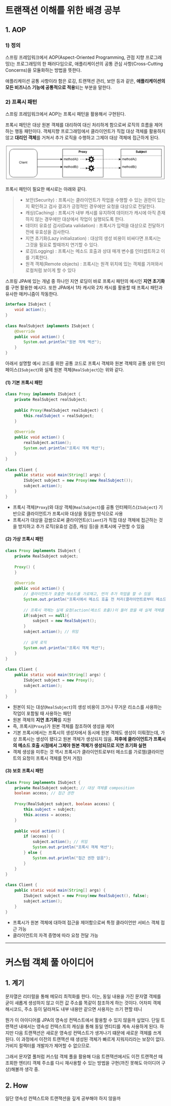 # 트랜잭션 이해를 위한 배경 공부

## 1. AOP

### 1) 정의

스프링 프레임워크에서 AOP(Aspect-Oriented Programming, 관점 지향 프로그래밍)는 프로그래밍의 한 패러다임으로, 애플리케이션의 공통 관심 사항(Cross-Cutting Concerns)을 모듈화하는 방법을 뜻한다.

애플리케이션 공통 사항이라 함은 로깅, 트랜잭션 관리, 보안 등과 같은, **애플리케이션의 모든 비즈니스 기능에 공통적으로 적용**되는 부분을 말한다. 

### 2) 프록시 패턴

스프링 프레임워크에서 AOP는 프록시 패턴을 활용해서 구현된다.

프록시 패턴은 대상 원본 객체를 대리하여 대신 처리하게 함으로써 로직의 흐름을 제어하는 행동 패턴이다. 객체지향 프로그래밍에서 클라이언트가 직접 대상 객체를 활용하지 않고 **대리인 객체**를 거쳐서 추가 로직을 수행하고 그제야 대상 객체에 접근하게 된다.

![img.png](img.png)

프록시 패턴이 필요한 예시로는 아래와 같다.

>- 보안(Security) : 프록시는 클라이언트가 작업을 수행할 수 있는 권한이 있는지 확인하고 검사 결과가 긍정적인 경우에만 요청을 대상으로 전달한다.
>- 캐싱(Caching) : 프록시가 내부 캐시를 유지하여 데이터가 캐시에 아직 존재하지 않는 경우에만 대상에서 작업이 실행되도록 한다.
>- 데이터 유효성 검사(Data validation) : 프록시가 입력을 대상으로 전달하기 전에 유효성을 검사한다.
>- 지연 초기화(Lazy initialization) : 대상의 생성 비용이 비싸다면 프록시는 그것을 필요로 할때까지 연기할 수 있다.
>- 로깅(Logging) : 프록시는 메소드 호출과 상대 매개 변수를 인터셉트하고 이를 기록한다.
>- 원격 객체(Remote objects) : 프록시는 원격 위치에 있는 객체를 가져와서 로컬처럼 보이게 할 수 있다

스프링 JPA에 있는 개념 중 하나인 지연 로딩이 바로 프록시 패턴의 예시인 **지연 초기화**를 구현 활용한 예시다. 또한 JPA에서 1차 캐시와 2차 캐시를 활용할 때 프록시 패턴과 유사한 매커니즘이 작동한다.

```java
interface ISubject {
    void action();
}

class RealSubject implements ISubject {
    @Override
    public void action() {
        System.out.println("원본 객체 액션");
    }
}
```

아래서 설명할 예시 코드를 위한 공통 코드로 프록시 객체와 원본 객체의 공통 상위 인터페이스(`ISubject`)와 실제 원본 객체(`RealSubject`)는 위와 같다.

#### (1) 기본 프록시 패턴

```java
class Proxy implements ISubject {
    private RealSubject realSubject;

    public Proxy(RealSubject realSubject) {
        this.realSubject = realSubject;
    }

    @Override
    public void action() {
        realSubject.action();
        System.out.println("프록시 객체 액션");
    }
}

class Client {
    public static void main(String[] args) {
        ISubject subject = new Proxy(new RealSubject());
        subject.action();
    }
}
```

- 프록시 객체(`Proxy`)와 대상 객체(`RealSubject`)를 공통 인터페이스(`ISubject`) 기반으로 클라이언트가 프록시와 대상을 동일한 방식으로 사용
- 프록시가 대상을 감쌈으로써 클라이언트(`Client`)가 직접 대상 객체에 접근하는 것을 방지하고 추가 로직(유효성 검증, 캐싱 등)을 프록시에 구현할 수 있음

#### (2) 가상 프록시 패턴

```java
class Proxy implements ISubject {
    private RealSubject subject;

    Proxy() {
    }

    @Override
    public void action() {
        // 클라이언트가 호출한 메소드를 가로채고, 먼저 추가 작업을 할 수 있음
        System.out.println("프록시에서 메소드 호출 전 처리(클라이언트로부터 메소드를 가로챔)");

        // 프록시 객체는 실제 요청(action(메소드 호출))이 들어 왔을 때 실제 객체를 생성
        if(subject == null){
            subject = new RealSubject();
        }
        subject.action(); // 위임

        // 실제 로직
        System.out.println("프록시 객체 액션");
    }
}

class Client {
    public static void main(String[] args) {
        ISubject subject = new Proxy();
        subject.action();
    }
}
```

- 원본이 되는 대상(`RealSubject`)의 생성 비용이 크거나 무거운 리소스를 사용하는 작업이 포함될 때 사용하는 패턴
- 원본 객체의 **지연 초기화**를 지원
- 즉, 프록시(`Proxy`)가 원본 객체를 참조하여 생성을 제어
- 기본 프록시에서는 프록시의 생성자에서 동시에 원본 객체도 생성이 이뤄졌는데, 가상 프록시는 생성이 됐다고 원본 객체가 생성되지 않음. **차후에 클라이언트가 프록시의 메소드 호출 시점에서 그제야 원본 객체가 생성되므로 지연 초기화 실현**
- 객체 생성을 미루는 것 역시 프록시가 클라이언트로부터 메소드를 가로챔(클라이언트의 요청이 프록시 객체를 먼저 거침)

#### (3) 보호 프록시 패턴

```java
class Proxy implements ISubject {
    private RealSubject subject; // 대상 객체를 composition
    boolean access; // 접근 권한

    Proxy(RealSubject subject, boolean access) {
        this.subject = subject;
        this.access = access;
    }

    public void action() {
        if (access) {
            subject.action(); // 위임
            System.out.println("프록시 객체 액션");
        } else {
            System.out.println("접근 권한 없음");
        }
    }
}

class Client {
    public static void main(String[] args) {
        ISubject subject = new Proxy(new RealSubject(), false);
        subject.action();
    }
}
```

- 프록시가 원본 객체에 대하여 접근을 제어함으로써 특정 클라이언만 서비스 객체 접근 가능
- 클라이언트의 자격 증명에 따라 요청 전달 가능



---

# 커스텀 객체 풀 아이디어

## 1. 계기

문자열은 리터럴을 통해 메모리 최적화를 한다. 이는, 동일 내용을 가진 문자열 객체를 굳이 새롭게 생성하지 않고 이전 값 주소를 똑같이 참조하게 하는 것이다. 어차피 객체 해시코드, 주소 등이 달라져도 내부 내용만 같으면 사용자는 쓰기 편할 테니

뭔가 이 아이디어를 JPA의 영속성 컨텍스트에서 활용할 수 있지 않을까 싶었다. 단일 트랜잭션 내에서는 영속성 컨텍스트의 캐싱을 통해 동일 엔티티를 계속 사용하게 된다. 하지만 다음 트랜잭션은 새로운 영속성 컨텍스트가 생겨나기 떄문에 새로운 객체를 쓰게 된다. 이 과정에서 이전의 트랜잭션 때 생성된 객체가 빠르게 지워지리라는 보장이 없다. 가비지 컬렉터를 개발자가 제어할 수 없으므로.

그래서 문자열 풀처럼 커스텀 객체 풀을 활용해 다음 트랜잭션에서도 이전 트랜잭션 때 조회한 엔티티 객체 주소를 다시 재사용할 수 있는 방법을 구현(까진 못해도 아이디어 구상)해볼까 생각 중.

## 2. How

일단 영속성 컨텍스트와 트랜잭션을 깊게 공부해야 하지 않을까